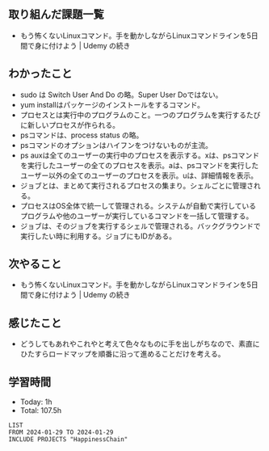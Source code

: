 ## 取り組んだ課題一覧
- もう怖くないLinuxコマンド。手を動かしながらLinuxコマンドラインを5日間で身に付けよう | Udemy の続き
## わかったこと
- sudo は Switch User And Do の略。Super User Doではない。
- yum installはパッケージのインストールをするコマンド。
- プロセスとは実行中のプログラムのこと。一つのプログラムを実行するたびに新しいプロセスが作られる。
- psコマンドは、process status の略。
- psコマンドのオプションはハイフンをつけないものが主流。
- ps auxは全てのユーザーの実行中のプロセスを表示する。xは、psコマンドを実行したユーザーの全てのプロセスを表示。aは、psコマンドを実行したユーザー以外の全てのユーザーのプロセスを表示。uは、詳細情報を表示。
- ジョブとは、まとめて実行されるプロセスの集まり。シェルごとに管理される。
- プロセスはOS全体で統一して管理される。システムが自動で実行しているプログラムや他のユーザーが実行しているコマンドを一括して管理する。
- ジョブは、そのジョブを実行するシェルで管理される。バックグラウンドで実行したい時に利用する。ジョブにもIDがある。
## 次やること
- もう怖くないLinuxコマンド。手を動かしながらLinuxコマンドラインを5日間で身に付けよう | Udemy の続き
## 感じたこと
-  どうしてもあれやこれやと考えて色々なものに手を出しがちなので、素直にひたすらロードマップを順番に沿って進めることだけを考える。
## 学習時間
- Today: 1h
- Total: 107.5h

```toggl
LIST
FROM 2024-01-29 TO 2024-01-29
INCLUDE PROJECTS "HappinessChain"
```
